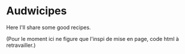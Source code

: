 # Audwicipes
Here I'll share some good recipes.

(Pour le moment ici ne figure que l'inspi de mise en page, code html à retravailler.)
